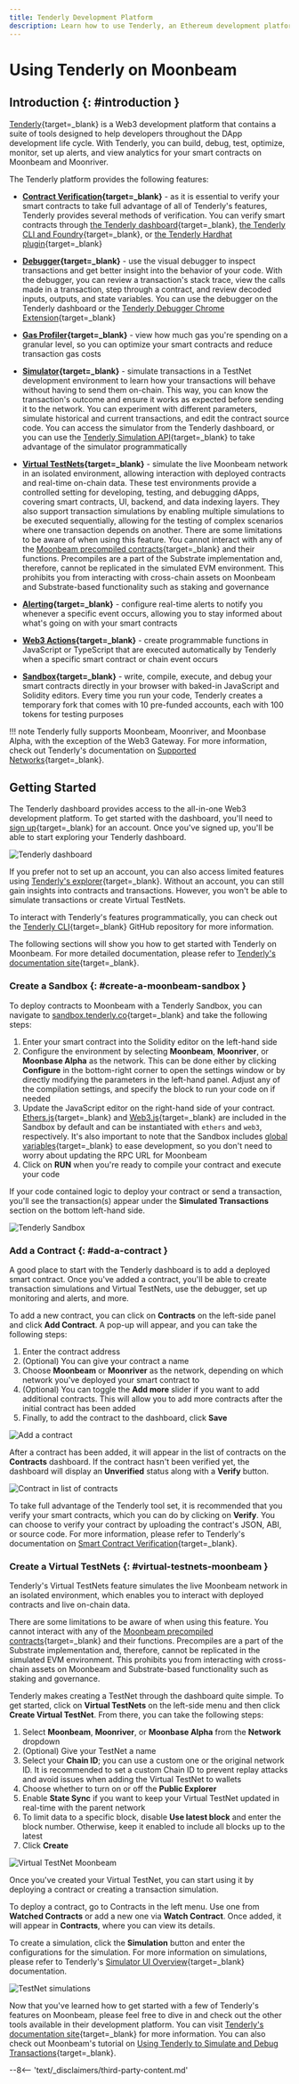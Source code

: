 ```yaml
---
title: Tenderly Development Platform
description: Learn how to use Tenderly, an Ethereum development platform, to build, debug, and monitor Solidity smart contracts on Moonbeam.
---
```


# Using Tenderly on Moonbeam

## Introduction {: #introduction }

[Tenderly](https://tenderly.co){target=\_blank} is a Web3 development platform that contains a suite of tools designed to help developers throughout the DApp development life cycle. With Tenderly, you can build, debug, test, optimize, monitor, set up alerts, and view analytics for your smart contracts on Moonbeam and Moonriver.

The Tenderly platform provides the following features:

- **[Contract Verification](https://docs.tenderly.co/contract-verification){target=\_blank}** - as it is essential to verify your smart contracts to take full advantage of all of Tenderly's features, Tenderly provides several methods of verification. You can verify smart contracts through [the Tenderly dashboard](https://docs.tenderly.co/contract-verification/dashboard){target=\_blank}, [the Tenderly CLI and Foundry](https://docs.tenderly.co/contract-verification/foundry){target=\_blank}, or [the Tenderly Hardhat plugin](https://docs.tenderly.co/contract-verification/hardhat){target=\_blank}

- **[Debugger](https://docs.tenderly.co/debugger){target=\_blank}** - use the visual debugger to inspect transactions and get better insight into the behavior of your code. With the debugger, you can review a transaction's stack trace, view the calls made in a transaction, step through a contract, and review decoded inputs, outputs, and state variables. You can use the debugger on the Tenderly dashboard or the [Tenderly Debugger Chrome Extension](https://docs.tenderly.co/debugger/tenderly-debugger-extension){target=\_blank}

- **[Gas Profiler](https://docs.tenderly.co/debugger/gas-profiler){target=\_blank}** - view how much gas you're spending on a granular level, so you can optimize your smart contracts and reduce transaction gas costs

- **[Simulator](https://docs.tenderly.co/simulator-ui){target=\_blank}** - simulate transactions in a TestNet development environment to learn how your transactions will behave without having to send them on-chain. This way, you can know the transaction's outcome and ensure it works as expected before sending it to the network. You can experiment with different parameters, simulate historical and current transactions, and edit the contract source code. You can access the simulator from the Tenderly dashboard, or you can use the [Tenderly Simulation API](https://docs.tenderly.co/reference/api#tag/Simulations){target=\_blank} to take advantage of the simulator programmatically

- **[Virtual TestNets](https://docs.tenderly.co/virtual-testnets){target=\_blank}** - simulate the live Moonbeam network in an isolated environment, allowing interaction with deployed contracts and real-time on-chain data. These test environments provide a controlled setting for developing, testing, and debugging dApps, covering smart contracts, UI, backend, and data indexing layers. They also support transaction simulations by enabling multiple simulations to be executed sequentially, allowing for the testing of complex scenarios where one transaction depends on another. There are some limitations to be aware of when using this feature. You cannot interact with any of the [Moonbeam precompiled contracts](/builders/ethereum/precompiles/){target=\_blank} and their functions. Precompiles are a part of the Substrate implementation and, therefore, cannot be replicated in the simulated EVM environment. This prohibits you from interacting with cross-chain assets on Moonbeam and Substrate-based functionality such as staking and governance

- **[Alerting](https://docs.tenderly.co/alerts/intro-to-alerts){target=\_blank}** - configure real-time alerts to notify you whenever a specific event occurs, allowing you to stay informed about what's going on with your smart contracts

- **[Web3 Actions](https://docs.tenderly.co/web3-actions/intro-to-web3-actions){target=\_blank}** - create programmable functions in JavaScript or TypeScript that are executed automatically by Tenderly when a specific smart contract or chain event occurs

- **[Sandbox](https://sandbox.tenderly.co){target=\_blank}** - write, compile, execute, and debug your smart contracts directly in your browser with baked-in JavaScript and Solidity editors. Every time you run your code, Tenderly creates a temporary fork that comes with 10 pre-funded accounts, each with 100 tokens for testing purposes

!!! note
    Tenderly fully supports Moonbeam, Moonriver, and Moonbase Alpha, with the exception of the Web3 Gateway. For more information, check out Tenderly's documentation on [Supported Networks](https://docs.tenderly.co/supported-networks-and-languages#supported-networks){target=\_blank}.

## Getting Started

The Tenderly dashboard provides access to the all-in-one Web3 development platform. To get started with the dashboard, you'll need to [sign up](https://dashboard.tenderly.co/register){target=\_blank} for an account. Once you've signed up, you'll be able to start exploring your Tenderly dashboard.

![Tenderly dashboard](/images/builders/ethereum/dev-env/tenderly/tenderly-1.webp)

If you prefer not to set up an account, you can also access limited features using [Tenderly's explorer](https://dashboard.tenderly.co/explorer){target=\_blank}. Without an account, you can still gain insights into contracts and transactions. However, you won't be able to simulate transactions or create Virtual TestNets.

To interact with Tenderly's features programmatically, you can check out the [Tenderly CLI](https://github.com/Tenderly/tenderly-cli){target=\_blank} GitHub repository for more information.

The following sections will show you how to get started with Tenderly on Moonbeam. For more detailed documentation, please refer to [Tenderly's documentation site](https://docs.tenderly.co){target=\_blank}.

### Create a Sandbox {: #create-a-moonbeam-sandbox }

To deploy contracts to Moonbeam with a Tenderly Sandbox, you can navigate to [sandbox.tenderly.co](https://sandbox.tenderly.co){target=\_blank} and take the following steps:

1. Enter your smart contract into the Solidity editor on the left-hand side
2. Configure the environment by selecting **Moonbeam**, **Moonriver**, or **Moonbase Alpha** as the network. This can be done either by clicking **Configure** in the bottom-right corner to open the settings window or by directly modifying the parameters in the left-hand panel. Adjust any of the compilation settings, and specify the block to run your code on if needed
3. Update the JavaScript editor on the right-hand side of your contract. [Ethers.js](/builders/ethereum/libraries/ethersjs/){target=\_blank} and [Web3.js](/builders/ethereum/libraries/web3js/){target=\_blank} are included in the Sandbox by default and can be instantiated with `ethers` and `web3`, respectively. It's also important to note that the Sandbox includes [global variables](https://docs.tenderly.co/tenderly-sandbox#available-javascript-global-variables){target=\_blank} to ease development, so you don't need to worry about updating the RPC URL for Moonbeam
4. Click on **RUN** when you're ready to compile your contract and execute your code

If your code contained logic to deploy your contract or send a transaction, you'll see the transaction(s) appear under the **Simulated Transactions** section on the bottom left-hand side.

![Tenderly Sandbox](/images/builders/ethereum/dev-env/tenderly/tenderly-2.webp)

### Add a Contract {: #add-a-contract }

A good place to start with the Tenderly dashboard is to add a deployed smart contract. Once you've added a contract, you'll be able to create transaction simulations and Virtual TestNets, use the debugger, set up monitoring and alerts, and more.

To add a new contract, you can click on **Contracts** on the left-side panel and click **Add Contract**. A pop-up will appear, and you can take the following steps:

1. Enter the contract address
2. (Optional) You can give your contract a name
3. Choose **Moonbeam** or **Moonriver** as the network, depending on which network you've deployed your smart contract to
4. (Optional) You can toggle the **Add more** slider if you want to add additional contracts. This will allow you to add more contracts after the initial contract has been added
5. Finally, to add the contract to the dashboard, click **Save**

![Add a contract](/images/builders/ethereum/dev-env/tenderly/tenderly-3.webp)

After a contract has been added, it will appear in the list of contracts on the **Contracts** dashboard. If the contract hasn't been verified yet, the dashboard will display an **Unverified** status along with a **Verify** button.

![Contract in list of contracts](/images/builders/ethereum/dev-env/tenderly/tenderly-4.webp)

To take full advantage of the Tenderly tool set, it is recommended that you verify your smart contracts, which you can do by clicking on **Verify**. You can choose to verify your contract by uploading the contract's JSON, ABI, or source code. For more information, please refer to Tenderly's documentation on [Smart Contract Verification](https://docs.tenderly.co/contract-verification#verifying-a-smart-contract){target=\_blank}.

### Create a Virtual TestNets {: #virtual-testnets-moonbeam }

Tenderly's Virtual TestNets feature simulates the live Moonbeam network in an isolated environment, which enables you to interact with deployed contracts and live on-chain data.

There are some limitations to be aware of when using this feature. You cannot interact with any of the [Moonbeam precompiled contracts](/builders/ethereum/precompiles/){target=\_blank} and their functions. Precompiles are a part of the Substrate implementation and, therefore, cannot be replicated in the simulated EVM environment. This prohibits you from interacting with cross-chain assets on Moonbeam and Substrate-based functionality such as staking and governance.

Tenderly makes creating a TestNet through the dashboard quite simple. To get started, click on **Virtual TestNets** on the left-side menu and then click **Create Virtual TestNet**. From there, you can take the following steps:

1. Select **Moonbeam**, **Moonriver**, or **Moonbase Alpha** from the **Network** dropdown
2. (Optional) Give your TestNet a name
3. Select your **Chain ID**; you can use a custom one or the original network ID. It is recommended to set a custom Chain ID to prevent replay attacks and avoid issues when adding the Virtual TestNet to wallets
4. Choose whether to turn on or off the **Public Explorer**
5. Enable **State Sync** if you want to keep your Virtual TestNet updated in real-time with the parent network
6. To limit data to a specific block, disable **Use latest block** and enter the block number. Otherwise, keep it enabled to include all blocks up to the latest
7. Click **Create**

![Virtual TestNet Moonbeam](/images/builders/ethereum/dev-env/tenderly/tenderly-5.webp)

Once you've created your Virtual TestNet, you can start using it by deploying a contract or creating a transaction simulation.

To deploy a contract, go to Contracts in the left menu. Use one from **Watched Contracts** or add a new one via **Watch Contract**. Once added, it will appear in **Contracts**, where you can view its details.

To create a simulation, click the **Simulation** button and enter the configurations for the simulation. For more information on simulations, please refer to Tenderly's [Simulator UI Overview](https://docs.tenderly.co/simulator-ui/using-simulation-ui){target=\_blank} documentation.

![TestNet simulations](/images/builders/ethereum/dev-env/tenderly/tenderly-6.webp)

Now that you've learned how to get started with a few of Tenderly's features on Moonbeam, please feel free to dive in and check out the other tools available in their development platform. You can visit [Tenderly's documentation site](https://docs.tenderly.co){target=\_blank} for more information. You can also check out Moonbeam's tutorial on [Using Tenderly to Simulate and Debug Transactions](/tutorials/eth-api/using-tenderly/){target=\_blank}.

--8<-- 'text/_disclaimers/third-party-content.md'
